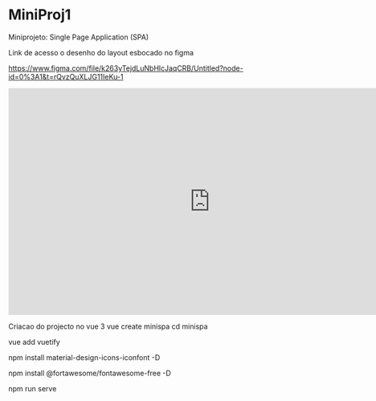 # MiniProj1
Miniprojeto: Single Page Application (SPA)

Link de acesso o desenho do layout esbocado no figma

https://www.figma.com/file/k263yTejdLuNbHlcJaqCRB/Untitled?node-id=0%3A1&t=rQvzQuXLJG11IeKu-1

<iframe style="border: 1px solid rgba(0, 0, 0, 0.1);" width="800" height="450" src="https://www.figma.com/embed?embed_host=share&url=https%3A%2F%2Fwww.figma.com%2Ffile%2Fk263yTejdLuNbHlcJaqCRB%2FUntitled%3Fnode-id%3D0%253A1%26t%3DrQvzQuXLJG11IeKu-1" allowfullscreen></iframe>
 

Criacao do projecto no vue 3
vue create minispa 
cd minispa

vue add vuetify

npm install material-design-icons-iconfont -D

npm install @fortawesome/fontawesome-free -D 

npm run serve 






